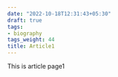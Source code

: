 ```yaml
---
date: "2022-10-18T12:31:43+05:30"
draft: true
tags:
- biography
tags_weight: 44
title: Article1
---
```


This is article page1
